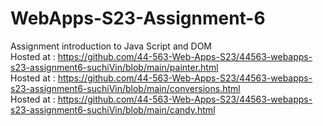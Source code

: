
# WebApps-S23-Assignment-6
Assignment introduction to Java Script and DOM<br>
Hosted at : https://github.com/44-563-Web-Apps-S23/44563-webapps-s23-assignment6-suchiVin/blob/main/painter.html<br>
Hosted at : https://github.com/44-563-Web-Apps-S23/44563-webapps-s23-assignment6-suchiVin/blob/main/conversions.html<br>
Hosted at : https://github.com/44-563-Web-Apps-S23/44563-webapps-s23-assignment6-suchiVin/blob/main/candy.html
